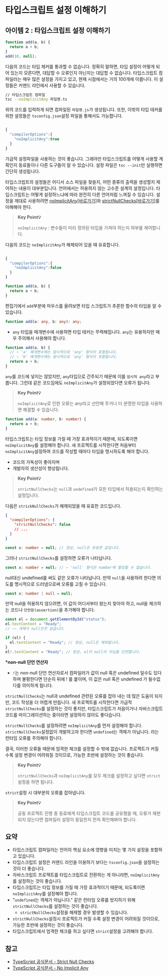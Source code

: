# 타입스크립트 설정 이해하기

## 아이템 2 : 타입스크립트 설정 이해하기

```ts
function add(a, b) {
  return a + b;
}
add(10, null);
```

다음의 코드는 타입 체커를 통과할 수 없습니다. 정확히 말하면, 타입 설정이 어떻게 되어 있는지 모른다면, 대답할 수 오류인지 아닌지는 대답할 수 없습니다. 타입스크립트 컴파일러는 매우 많은 설정을 가지고 있고, 현재 시점에서는 거의 100개에 이릅니다. 이 설정들은 커맨드 라인에서 사용할 수 있습니다.

```bash
// 타입스크립트 컴파일
tsc --noImplicitAny 파일명.ts
```

위의 코드를 입력하게 되면 컴파일된 `파일명.js`가 생성됩니다. 또한, 이밖의 타입 테커를 위한 설정들은 `tsconfig.json`설정 파일을 통해서도 가능합니다.

```ts

{
  "compilerOptions":{
    "noImplicitAny":true
  }
}

```

가급적 설정파일을 사용하는 것이 좋습니다. 그래야만 타입스크립트를 어떻게 사용할 계획인지 동료들이나 다른 도구들이 알 수 있습니다. 설정 파일은 `tsc --init`만 실행하면 간단히 생성됩니다.

타입스크립트의 설정들은 어디서 소스 파일을 찾을지, 어떤 종류의 출력을 생성할지 제어하는 내용이 대부분입니다. 언어에서는 허용하지 않는 고수준 설계의 설정입니다. 타입스크립트는 어떻게 설정하느냐에 따라 완전히 다른 언어처럼 느껴질 수 있습니다. 설정을 제대로 사용하려면 [noImplicitAny\[바로가기\]](https://www.typescriptlang.org/tsconfig#noImplicitAny)와 [strictNullChecks\[바로가기\]](https://www.typescriptlang.org/tsconfig#strictNullChecks)를 이해해야 한다.

> **Key Point💡**
>
> `noImplicitAny` : 변수들이 미리 정의된 타입을 가져야 하는지 여부를 제어합니다.

다음의 코드는 `noImplicitAny`가 해제되어 있을 때 유효합니다.

```ts

{
  "compilerOptions":{
    "noImplicitAny":false
  }
}

```

```ts
function add(a, b) {
  return a + b;
}
```

편집기에서 `add`부분에 마우스를 올려보면 타입 스크립트가 추론한 함수의 타입을 알 수 있습니다.

```ts
function add(a: any, b: any): any;
```

* `any` 타입을 매개변수에 사용하면 타입 테커는 무력해집니다. `any`는 유용하지만 매우 주의해서 사용해야 합니다.

```ts
function add(a, b) {
  // ~ 'a' 매개변수에는 암시적으로 'any' 형식이 포함됩니다.
  // ~ 'b' 매개변수에는 암시적으로 'any' 형식이 포함됩니다.
  return a + b;
}
```

`any`를 코드에 넣지는 않았지만, `any`타입으로 간주되기 때문에 이를 `암시적 any`라고 부릅니다. 그런데 같은 코드임에도 `noImplicitAny`가 설정되었다면 오류가 됩니다.

> **Key Point💡**
>
> `noImplicitAny`로 인한 오류는 any라고 선언해 주거나 더 분명한 타입을 사용하면 해결할 수 있습니다.

```ts
function add(a: number, b: number) {
  return a + b;
}
```

타입스크립트는 타입 정보를 가질 때 가장 효과적이기 때문에, 되도록이면 `noImplicitAny`를 설정해야 합니다. 새 프로젝트를 시작한다면 처음부터 `noImplicitAny`설정하여 코드를 작성할 때마다 타입을 명시하도록 해야 합니다.

* 코드의 가독성이 좋아지며
* 개발자의 생산성이 향상됩니다.

> **Key Point💡**
>
> `strictNullChecks`는 `null`과 `undefined`가 모든 타입에서 허용되는지 확인하는 설정입니다.

다음은 `strickNullChecks`가 해제되었을 때 유효한 코드입니다.

```json
{
  "compilerOptions": {
    "strictNullChecks": false
    // ...
  }
}
```

```ts
const x: number = null; // 정상, null은 유효한 값입니다.
```

그러나 `strictNullChecks`를 설정하면 오류가 나타납니다.

```ts
const x: number = null; // ~ 'null' 형식은 number에 할당할 수 없습니다.
```

null대신 undefined를 써도 같은 오류가 나타납니다. 만약 `null`을 사용하려 한다면 의도를 명시적으로 드러냄으로써 오류를 고칠 수 있습니다.

```ts
const x: number | null = null;
```

만약 null을 허용하지 않으려면, 이 값이 어디서부터 왔는지 찾아야 하고, null을 체크하는 코드나 `단언문(assertion)`을 추가해야 합니다.

```ts
const el = document.getElementById("status");
el.textContent = "Ready";
// ~~ 개체가 null인것 같습니다.

if (el) {
  el.textContent = "Ready"; // 정상, null은 제외됩니다.
}
el!.textContent = "Ready"; // 정상, el이 null이 아님을 단언합니다.
```

**\*non-null 단언 연산자**

* `!`는 non-null 단언 연산자로서 컴파일러가 값이 null 혹은 undefined 일수도 있다하며 불평한다면 단순히 뒤에 ! 를 붙이며, 이 값은 null 혹은 undefined 가 될수없다를 의미하게 됩니다.

`strictNullChecks`는 null과 undefined 관련된 오류를 잡아 내는 데 많은 도움이 되지만, 코드 작성을 더 어렵게 만듭니다. 새 프로젝트를 시작한다면 가급적 `strictNullChecks`를 설정하는 것이 좋지만, 타입스크립트가 처음이거나 자바스크립트 코드를 마이그레이션하는 중이라면 설정하지 않아도 좋다습니다.

`strictNullChecks`를 설정하려면 `noImplicitAny`를 먼저 설정해야 합니다. `strictNullChecks`설정없이 개발하고자 한다면 `undefined`는 객체가 아닙니다. 라는 런타임 오류를 주의해야 합니다.

결국, 이러한 오류들 때문에 엄격한 체크를 설정할 수 밖에 없습니다. 프로젝트가 커질 수록 설정 변경이 어려워질 것이므로, 가능한 초반에 설정하는 것이 좋습니다.

> **Key Point💡**
>
> `strictNullChecks`과 `noImplicitAny`를 모두 체크를 설정하고 싶다면 `strict` 설정을 하면 됩니다.

`strict`설정 시 대부분의 오류를 잡아냅니다.

> **Key Point💡**
>
> 공동 프로젝트 진행 중 동료에게 타입스크립트 코드를 공유했을 때, 오류가 재현되지 않는다면 컴파일러 설정이 동일한지 먼저 확인해봐야 합니다.

## 요약

* 타입스크립트 컴파일러는 언어의 핵심 요소에 영향을 미치는 몇 가지 설정을 포함하고 있습니다.
* 타입스크립트 설정은 커맨드 라인을 이용하기 보다는 `tsconfig.json`을 설정하는 것이 더 좋습니다.
* 자바스크립트 프로젝트를 타입스크립트로 전환하는 게 아니라면, `noImplicitAny`를 설정하는 것이 좋습니다.
* 타입스크립트는 타입 정보를 가질 때 가장 효과적이기 때문에, 되도록이면 `noImplicitAny`를 설정해야 합니다.
* "`undefined`는 객체가 아닙니다." 같은 런타임 오류를 방지하기 위해 `strictNullChecks`를 설정하는 것이 좋습니다.
  * `strictNullChecks`설정을 해제할 경우 발생할 수 있습니다.
* `strictNullChecks`설정시 프로젝트가 커질 수록 설정 변경이 어려워질 것이므로, 가능한 초반에 설정하는 것이 좋습니다.
* 타입스크립트에서 엄격한 체크를 하고 싶다면 `strict`설정을 고려해야 합니다.

## 참고

* [TypeScript 공식문서 - Strict Null Checks](https://www.typescriptlang.org/tsconfig#strictNullChecks)
* [TypeScript 공식문서 - No Implicit Any](https://www.typescriptlang.org/tsconfig#noImplicitAny)
